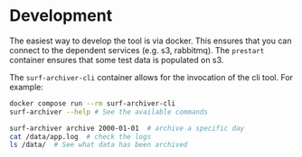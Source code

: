# Development

The easiest way to develop the tool is via docker. This ensures that you can connect
to the dependent services (e.g. s3, rabbitmq). The `prestart` container ensures that 
some test data is populated on s3.

The `surf-archiver-cli` container allows for the invocation of the cli tool. For example:

```bash
docker compose run --rm surf-archiver-cli
surf-archiver --help # See the available commands

surf-archiver archive 2000-01-01  # archive a specific day
cat /data/app.log  # check the logs
ls /data/  # See what data has been archived

```
